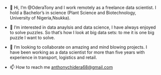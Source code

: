 - 👋 Hi, I’m @OderaTony  and I work remotely as a freelance data scientist. I hold a Bachelor’s in science (Plant Science and Biotechnology, University of Nigeria,Nsukka).

- 👀 I’m interested in data anaylsis and data science,  I have always enjoyed to solve puzzles. So that’s how I look at big data sets: to me it is one big puzzle I want to solve.
 
- 💞️ I’m looking to collaborate on amazing and mind blowing projects. I have been working as a data scientist for more than five years with experience in transport, logistics and retail.
  
- 📫 How to reach me anthonychidera68@gmail.com



